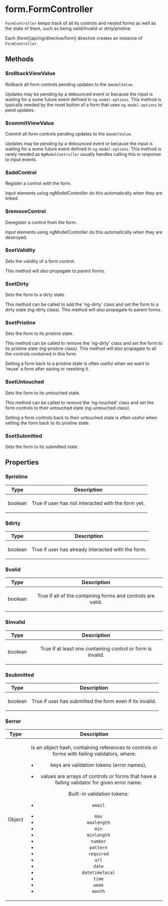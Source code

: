 



# form.FormController








`FormController` keeps track of all its controls and nested forms as well as the state of them,
such as being valid/invalid or dirty/pristine.

Each (form)[api/ng/directive/form] directive creates an instance
of `FormController`.







  




## Methods
### $rollbackViewValue
Rollback all form controls pending updates to the `$modelValue`.

Updates may be pending by a debounced event or because the input is waiting for a some future
event defined in `ng-model-options`. This method is typically needed by the reset button of
a form that uses `ng-model-options` to pend updates.








### $commitViewValue
Commit all form controls pending updates to the `$modelValue`.

Updates may be pending by a debounced event or because the input is waiting for a some future
event defined in `ng-model-options`. This method is rarely needed as `NgModelController`
usually handles calling this in response to input events.








### $addControl
Register a control with the form.

Input elements using ngModelController do this automatically when they are linked.








### $removeControl
Deregister a control from the form.

Input elements using ngModelController do this automatically when they are destroyed.








### $setValidity
Sets the validity of a form control.

This method will also propagate to parent forms.








### $setDirty
Sets the form to a dirty state.

This method can be called to add the 'ng-dirty' class and set the form to a dirty
state (ng-dirty class). This method will also propagate to parent forms.








### $setPristine
Sets the form to its pristine state.

This method can be called to remove the 'ng-dirty' class and set the form to its pristine
state (ng-pristine class). This method will also propagate to all the controls contained
in this form.

Setting a form back to a pristine state is often useful when we want to 'reuse' a form after
saving or resetting it.








### $setUntouched
Sets the form to its untouched state.

This method can be called to remove the 'ng-touched' class and set the form controls to their
untouched state (ng-untouched class).

Setting a form controls back to their untouched state is often useful when setting the form
back to its pristine state.








### $setSubmitted
Sets the form to its submitted state.











## Properties
### $pristine

| Type | Description |
| :--: | :--: |
| boolean | <p>True if user has not interacted with the form yet.</p>  |
  

### $dirty

| Type | Description |
| :--: | :--: |
| boolean | <p>True if user has already interacted with the form.</p>  |
  

### $valid

| Type | Description |
| :--: | :--: |
| boolean | <p>True if all of the containing forms and controls are valid.</p>  |
  

### $invalid

| Type | Description |
| :--: | :--: |
| boolean | <p>True if at least one containing control or form is invalid.</p>  |
  

### $submitted

| Type | Description |
| :--: | :--: |
| boolean | <p>True if user has submitted the form even if its invalid.</p>  |
  

### $error

| Type | Description |
| :--: | :--: |
| Object | <p>Is an object hash, containing references to controls or forms with failing validators, where:</p> <ul> <li>keys are validation tokens (error names),</li> <li><p>values are arrays of controls or forms that have a failing validator for given error name.</p> <p>Built-in validation tokens:</p> </li> <li><p><code>email</code></p> </li> <li><code>max</code></li> <li><code>maxlength</code></li> <li><code>min</code></li> <li><code>minlength</code></li> <li><code>number</code></li> <li><code>pattern</code></li> <li><code>required</code></li> <li><code>url</code></li> <li><code>date</code></li> <li><code>datetimelocal</code></li> <li><code>time</code></li> <li><code>week</code></li> <li><code>month</code></li> </ul>  |
  





